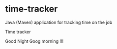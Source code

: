 # time-tracker
Java (Maven) application for tracking time on the job

Time tracker

Good Night Goog morning !!!
